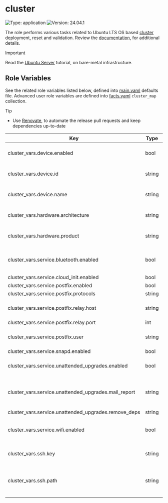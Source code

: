 # cluster

![Type: application](https://img.shields.io/badge/Type-application-informational?style=flat-square) ![Version: 24.04.1](https://img.shields.io/badge/Version-24.04.1-informational?style=flat-square)

The role performs various tasks related to Ubuntu LTS OS based [cluster](https://ubuntu.com/server) deployment, reset and validation. Review the [documentation](https://theepicsaxguy.com/k3s-cluster/wiki/guide/configuration/roles/cluster), for additional details.

> [!IMPORTANT]
> Read the [Ubuntu Server](https://theepicsaxguy.com/k3s-cluster/tutorials/handbook/server/) tutorial, on bare-metal infrastructure.

## Role Variables

See the related role variables listed below, defined into [main.yaml](./defaults/main.yaml) defaults file. Advanced user role variables are defined into [facts.yaml](./tasks/facts.yaml) `cluster_map` collection.

> [!TIP]
> - Use [Renovate](https://theepicsaxguy.com/k3s-cluster/tutorials/handbook/tools/#renovate), to automate the release pull requests and keep dependencies up-to-date

| Key | Type | Default | Description |
|-----|------|---------|-------------|
| cluster_vars.device.enabled | bool | `true` | See [documentation](https://theepicsaxguy.com/k3s-cluster/tutorials/handbook/server/#storage-devices), for details |
| cluster_vars.device.id | string | `"2:2"` | See [documentation](https://theepicsaxguy.com/k3s-cluster/tutorials/handbook/server/#deviceid), for details |
| cluster_vars.device.name | string | `"ASMedia Technology"` | See [documentation](https://theepicsaxguy.com/k3s-cluster/tutorials/handbook/server/#devicename), for details |
| cluster_vars.hardware.architecture | string | `"aarch64"` | See [documentation](https://theepicsaxguy.com/k3s-cluster/tutorials/handbook/server/#hardwarearchitecture), for details |
| cluster_vars.hardware.product | string | `"Raspberry Pi"` | See [documentation](https://theepicsaxguy.com/k3s-cluster/tutorials/handbook/server/#hardwareproduct), for details |
| cluster_vars.service.bluetooth.enabled | bool | `false` | By default, related `apt` packages are not installed |
| cluster_vars.service.cloud_init.enabled | bool | `false` |  |
| cluster_vars.service.postfix.enabled | bool | `true` |  |
| cluster_vars.service.postfix.protocols | string | `"ipv4"` |  |
| cluster_vars.service.postfix.relay.host | string | `"smtp.mail.me.com"` | iCloud mail server relay host |
| cluster_vars.service.postfix.relay.port | int | `587` |  |
| cluster_vars.service.postfix.user | string | Set values into [all.yaml](../../inventory/cluster/group_vars/all.yaml) `credentials` collection | Postfix user credentials, set at global level |
| cluster_vars.service.snapd.enabled | bool | `false` |  |
| cluster_vars.service.unattended_upgrades.enabled | bool | `true` | See [documentation](https://help.ubuntu.com/community/AutomaticSecurityUpdates), for details |
| cluster_vars.service.unattended_upgrades.mail_report | string | `"only-on-error"` | Available options are `always`, `on-change` and `only-on-error` |
| cluster_vars.service.unattended_upgrades.remove_deps | string | `"true"` |  |
| cluster_vars.service.wifi.enabled | bool | `false` | By default, related `apt` packages are not installed |
| cluster_vars.ssh.key | string | `"id_ed25519.pub"` | See [documentation](https://theepicsaxguy.com/k3s-cluster/wiki/guide/configuration/user/#ssh-key), for details |
| cluster_vars.ssh.path | string | `"{{ lookup('ansible.builtin.env', 'HOME') + '/.ssh' }}"` | Full path to `.ssh` directory, a hardcoded value can be used |
